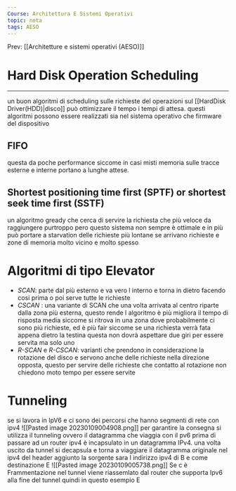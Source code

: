 ```yaml
---
Course: Architettura E Sistemi Operativi
topic: nota
tags: AESO
---
```


Prev: [[Architetture e sistemi operativi (AESO)]]

# Hard Disk Operation Scheduling
---
un buon algoritmi di scheduling sulle richieste del operazioni sul [[HardDisk Driver(HDD)|disco]] può ottimizzare il tempo i tempi di attesa. questi algoritmi possono essere realizzati sia nel sistema operativo che firmware del dispositivo

## FIFO

questa da poche performance siccome in casi misti memoria sulle tracce esterne e interne portano a lunghe attese.

## Shortest positioning time first (SPTF) or shortest seek time first (SSTF)

un algoritmo gready che cerca di servire la richiesta che più veloce da raggiungere purtroppo pero questo sistema non sempre è ottimale e in più può portare a starvation delle richieste più lontane se arrivano richieste e zone di memoria molto vicino e molto spesso

# Algoritmi di tipo Elevator

- _SCAN_: parte dal più esterno e va vero l interno e torna in dietro facendo cosi prima o poi serve tutte le richieste
- _CSCAN_ : una variante di SCAN che una volta arrivata al centro riparte dalla zona più esterna, questo rende l algoritmo è più migliora il tempo di risposta media siccome si ritrova in una zona dove probabilmente ci sono più richieste, ed è più fair siccome se una richiesta verrà fata appena dietro la testina questa non dovrà aspettare due giri per essere servita ma solo uno
- _R-SCAN_ e _R-CSCAN_: varianti che prendono in considerazione la rotazione del disco e servono anche delle richieste nella direzione opposta, questo per servire delle richieste che contatto al rotazione non chiedono moto tempo per essere servite


# Tunneling
se si lavora in IpV6 e ci sono dei percorsi che hanno segmenti di rete con ipv4 
![[Pasted image 20230109004908.png]]
per garantire la consegna si utilizza il tunneling ovvero
il datagramma che viaggia con il pv6 prima di passare ad un router ipv4 è incapsulato in un datagramma IPv4. una volta uscito da tunnel si decapsula e torna a viaggiare il datagramma originale 
nel ipv4 del header aggiunto la sorgente sara l indirizzo ipv4 di B e come destinazione E
![[Pasted image 20230109005738.png]]
Se c è Frammentazione nel tunnel viene riassemlato dal router che supporta Ipv6 alla fine del tunnel quindi in questo esempio E 


